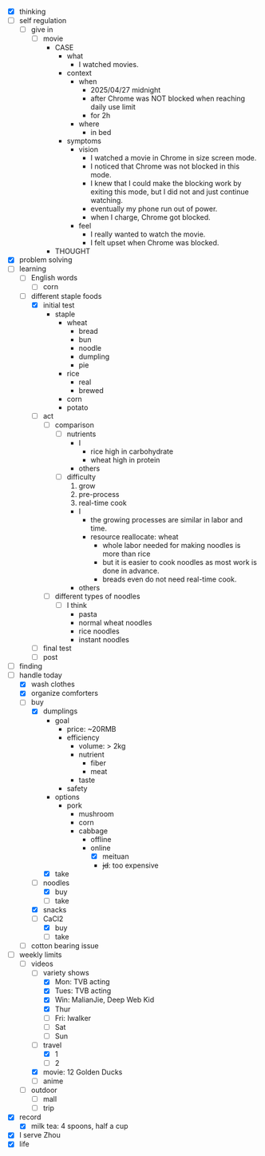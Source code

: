 - [x] thinking
- [ ] self regulation
    - [ ] give in
        - [ ] movie
            - CASE
                - what
                    - I watched movies.
                - context
                    - when
                        - 2025/04/27 midnight
                        - after Chrome was NOT blocked when reaching daily use limit
                        - for 2h
                    - where
                        - in bed
                - symptoms
                    - vision
                        - I watched a movie in Chrome in size screen mode.
                        - I noticed that Chrome was not blocked in this mode.
                        - I knew that I could make the blocking work by exiting this mode, but I did not and just continue watching.
                        - eventually my phone run out of power.
                        - when I charge, Chrome got blocked. 
                    - feel
                        - I really wanted to watch the movie.
                        - I felt upset when Chrome was blocked.
            - THOUGHT
- [x] problem solving
- [ ] learning
    - [ ] English words
        - [ ] corn
    - [ ] different staple foods
        - [x] initial test
            - staple
                - wheat
                    - bread
                    - bun
                    - noodle
                    - dumpling
                    - pie
                - rice
                    - real
                    - brewed
                - corn
                - potato
        - [ ] act
            - [ ] comparison
                - [ ] nutrients
                    - I
                        - rice high in carbohydrate
                        - wheat high in protein
                    - others
                - [ ] difficulty
                    1. grow
                    2. pre-process
                    3. real-time cook
                    - I
                        - the growing processes are similar in labor and time.
                        - resource reallocate: wheat
                            - whole labor needed for making noodles is more than rice
                            - but it is easier to cook noodles as most work is done in advance.
                            - breads even do not need real-time cook.
                    - others
            - [ ] different types of noodles
                - [ ] I think
                    - pasta
                    - normal wheat noodles
                    - rice noodles
                    - instant noodles
        - [ ] final test
        - [ ] post
- [ ] finding
- [ ] handle today
    - [x] wash clothes
    - [x] organize comforters
    - [ ] buy
        - [x] dumplings
            - goal
                - price: ~20RMB
                - efficiency
                    - volume: > 2kg
                    - nutrient
                        - fiber
                        - meat
                    - taste
                - safety
            - options
                - pork
                    - mushroom
                    - corn
                    - cabbage
                        - offline
                        - online
                            - [x] meituan
                            - ~~jd~~: too expensive
            - [x] take
        - [ ] noodles
            - [x] buy
            - [ ] take
        - [x] snacks
        - [ ] CaCl2
            - [x] buy
            - [ ] take
    - [ ] cotton bearing issue
- [ ] weekly limits
    - [ ] videos
        - [ ] variety shows
            - [x] Mon: TVB acting
            - [x] Tues: TVB acting
            - [x] Win: MalianJie, Deep Web Kid
            - [x] Thur
            - [ ] Fri: Iwalker 
            - [ ] Sat
            - [ ] Sun
        - [ ] travel
            - [x] 1
            - [ ] 2
        - [x] movie: 12 Golden Ducks
        - [ ] anime
    - [ ] outdoor
        - [ ] mall
        - [ ] trip
- [x] record
    - [x] milk tea: 4 spoons, half a cup
- [x] I serve Zhou
- [x] life